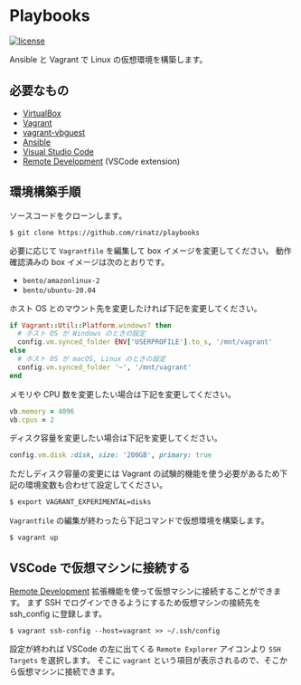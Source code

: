 # Playbooks

[![license](https://img.shields.io/badge/LICENSE-MIT-blue.svg)](LICENSE)

Ansible と Vagrant で Linux の仮想環境を構築します。

## 必要なもの

- [VirtualBox]
- [Vagrant]
- [vagrant-vbguest]
- [Ansible]
- [Visual Studio Code]
- [Remote Development] (VSCode extension)

## 環境構築手順

ソースコードをクローンします。

```shell
$ git clone https://github.com/rinatz/playbooks
```

必要に応じて `Vagrantfile` を編集して box イメージを変更してください。
動作確認済みの box イメージは次のとおりです。

- `bento/amazonlinux-2`
- `bento/ubuntu-20.04`

ホスト OS とのマウント先を変更したければ下記を変更してください。

```ruby
if Vagrant::Util::Platform.windows? then
  # ホスト OS が Windows のときの設定
  config.vm.synced_folder ENV['USERPROFILE'].to_s, '/mnt/vagrant'
else
  # ホスト OS が macOS, Linux のときの設定
  config.vm.synced_folder '~', '/mnt/vagrant'
end
```

メモリや CPU 数を変更したい場合は下記を変更してください。

```ruby
vb.memory = 4096
vb.cpus = 2
```

ディスク容量を変更したい場合は下記を変更してください。

```ruby
config.vm.disk :disk, size: '200GB', primary: true
```

ただしディスク容量の変更には Vagrant の試験的機能を使う必要があるため下記の環境変数も合わせて設定してください。

```bash
$ export VAGRANT_EXPERIMENTAL=disks
```

`Vagrantfile` の編集が終わったら下記コマンドで仮想環境を構築します。

```shell
$ vagrant up
```

## VSCode で仮想マシンに接続する

[Remote Development] 拡張機能を使って仮想マシンに接続することができます。
まず SSH でログインできるようにするため仮想マシンの接続先を ssh_config に登録します。

```shell
$ vagrant ssh-config --host=vagrant >> ~/.ssh/config
```

設定が終われば VSCode の左に出てくる `Remote Explorer` アイコンより `SSH Targets` を選択します。
そこに `vagrant` という項目が表示されるので、そこから仮想マシンに接続できます。

[Ansible]: https://www.ansible.com/
[Visual Studio Code]: https://code.visualstudio.com/
[Remote Development]: https://marketplace.visualstudio.com/items?itemName=ms-vscode-remote.vscode-remote-extensionpack
[Vagrant]: https://www.vagrantup.com/
[VirtualBox]: https://www.virtualbox.org/
[vagrant-vbguest]: https://github.com/dotless-de/vagrant-vbguest
